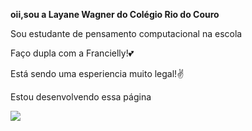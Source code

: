 **oii,sou a Layane Wagner do Colégio Rio do Couro**

Sou estudante de pensamento computacional na escola

Faço dupla com a Francielly!&#128149;

Está sendo uma esperiencia muito legal!&#9996;

Estou desenvolvendo essa página 

[](https://github.com/Dixxlay/francy-restaurant.git)

![](https://www.w3docs.com/uploads/media/default/0001/05/805cddb75d8fdc035886bc8d78487eef8b3845bb.png)
